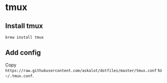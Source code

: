 # tmux

## Install tmux

```
brew install tmux
```

## Add config

Copy `https://raw.githubusercontent.com/askalot/dotfiles/master/tmux.conf` to `~/.tmux.conf`.

